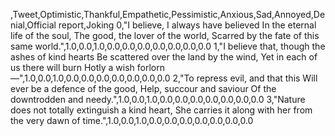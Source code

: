 ,Tweet,Optimistic,Thankful,Empathetic,Pessimistic,Anxious,Sad,Annoyed,Denial,Official report,Joking
0,"I believe, I always have believed In the eternal life of the soul, The good, the lover of the world, Scarred by the fate of this same world.",1.0,0.0,1.0,0.0,0.0,0.0,0.0,0.0,0.0,0.0
1,"I believe that, though the ashes of kind hearts Be scattered over the land by the wind, Yet in each of us there will burn Hotly a wish forlorn —",1.0,0.0,1.0,0.0,0.0,0.0,0.0,0.0,0.0,0.0
2,"To repress evil, and that this Will ever be a defence of the good, Help, succour and saviour Of the downtrodden and needy.",1.0,0.0,1.0,0.0,0.0,0.0,0.0,0.0,0.0,0.0
3,"Nature does not totally extinguish a kind heart, She carries it along with her from the very dawn of time.",1.0,0.0,1.0,0.0,0.0,0.0,0.0,0.0,0.0,0.0
